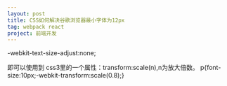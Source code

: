 ```yaml
---
layout: post
title: CSS如何解决谷歌浏览器最小字体为12px
tag: webpack react
project: 前端开发
---
```


-webkit-text-size-adjust:none;

即可以使用到 css3里的一个属性：transform:scale(n),n为放大倍数。
p{font-size:10px;-webkit-transform:scale(0.8);}
